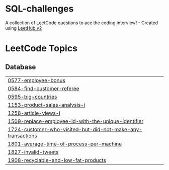 # SQL-challenges
A collection of LeetCode questions to ace the coding interview! - Created using [LeetHub v2](https://github.com/arunbhardwaj/LeetHub-2.0)

<!---LeetCode Topics Start-->
# LeetCode Topics
## Database
|  |
| ------- |
| [0577-employee-bonus](https://github.com/MuhammadMC/SQL-challenges/tree/master/0577-employee-bonus) |
| [0584-find-customer-referee](https://github.com/MuhammadMC/SQL-challenges/tree/master/0584-find-customer-referee) |
| [0595-big-countries](https://github.com/MuhammadMC/SQL-challenges/tree/master/0595-big-countries) |
| [1153-product-sales-analysis-i](https://github.com/MuhammadMC/SQL-challenges/tree/master/1153-product-sales-analysis-i) |
| [1258-article-views-i](https://github.com/MuhammadMC/SQL-challenges/tree/master/1258-article-views-i) |
| [1509-replace-employee-id-with-the-unique-identifier](https://github.com/MuhammadMC/SQL-challenges/tree/master/1509-replace-employee-id-with-the-unique-identifier) |
| [1724-customer-who-visited-but-did-not-make-any-transactions](https://github.com/MuhammadMC/SQL-challenges/tree/master/1724-customer-who-visited-but-did-not-make-any-transactions) |
| [1801-average-time-of-process-per-machine](https://github.com/MuhammadMC/SQL-challenges/tree/master/1801-average-time-of-process-per-machine) |
| [1827-invalid-tweets](https://github.com/MuhammadMC/SQL-challenges/tree/master/1827-invalid-tweets) |
| [1908-recyclable-and-low-fat-products](https://github.com/MuhammadMC/SQL-challenges/tree/master/1908-recyclable-and-low-fat-products) |
<!---LeetCode Topics End-->